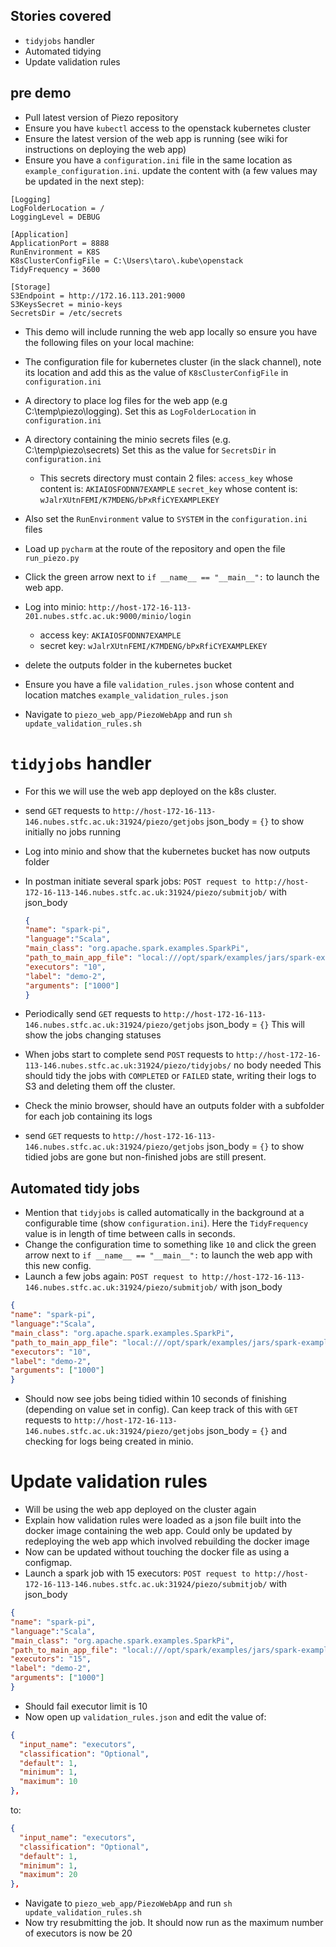 ## Stories covered

* `tidyjobs` handler
* Automated tidying
* Update validation rules

## pre demo

* Pull latest version of Piezo repository
* Ensure you have `kubectl` access to the openstack kubernetes cluster
* Ensure the latest version of the web app is running (see wiki for instructions on deploying the web app)
* Ensure you have a `configuration.ini` file in the same location as `example_configuration.ini`.
update the content with (a few values may be updated in the next step):

```
[Logging]
LogFolderLocation = /
LoggingLevel = DEBUG

[Application]
ApplicationPort = 8888
RunEnvironment = K8S
K8sClusterConfigFile = C:\Users\taro\.kube\openstack
TidyFrequency = 3600

[Storage]
S3Endpoint = http://172.16.113.201:9000
S3KeysSecret = minio-keys
SecretsDir = /etc/secrets
```

* This demo will include running the web app locally so ensure you have the following files on your local machine:

- The configuration file for kubernetes cluster (in the slack channel), note its location and add this as the value of `K8sClusterConfigFile` in `configuration.ini`
- A directory to place log files for the web app (e.g C:\temp\piezo\logging\). Set this as `LogFolderLocation` in `configuration.ini`
- A directory containing the minio secrets files (e.g.  C:\temp\piezo\secrets\) Set this as the value for `SecretsDir` in `configuration.ini`
  - This secrets directory must contain 2 files:
      `access_key` whose content is: `AKIAIOSFODNN7EXAMPLE`
      `secret_key` whose content is: `wJalrXUtnFEMI/K7MDENG/bPxRfiCYEXAMPLEKEY`

- Also set the `RunEnvironment` value to `SYSTEM` in the `configuration.ini` files


* Load up `pycharm` at the route of the repository and open the file `run_piezo.py`
* Click the green arrow next to `if __name__ == "__main__":` to launch the web app.

* Log into minio: `http://host-172-16-113-201.nubes.stfc.ac.uk:9000/minio/login`
  - access key: `AKIAIOSFODNN7EXAMPLE`
  - secret key: `wJalrXUtnFEMI/K7MDENG/bPxRfiCYEXAMPLEKEY`
* delete the outputs folder in the kubernetes bucket

*  Ensure you have a file `validation_rules.json` whose content and location matches `example_validation_rules.json`
* Navigate to `piezo_web_app/PiezoWebApp` and run `sh update_validation_rules.sh`

# `tidyjobs` handler

* For this we will use the web app deployed on the k8s cluster.
* send `GET` requests to `http://host-172-16-113-146.nubes.stfc.ac.uk:31924/piezo/getjobs`
json_body = `{}` to show initially no jobs running
* Log into minio and show that the kubernetes bucket has now outputs folder
* In postman initiate several spark jobs:
  `POST request to http://host-172-16-113-146.nubes.stfc.ac.uk:31924/piezo/submitjob/` with json_body
  ``` json
  {
  "name": "spark-pi",
  "language":"Scala",
  "main_class": "org.apache.spark.examples.SparkPi",
  "path_to_main_app_file": "local:///opt/spark/examples/jars/spark-examples_2.11-2.4.0.jar",
  "executors": "10",
  "label": "demo-2",
  "arguments": ["1000"]
  }
  ```

* Periodically send `GET` requests to `http://host-172-16-113-146.nubes.stfc.ac.uk:31924/piezo/getjobs`
json_body = `{}`
This will show the jobs changing statuses

* When jobs start to complete send `POST` requests to `http://host-172-16-113-146.nubes.stfc.ac.uk:31924/piezo/tidyjobs/` no body needed
This should tidy the  jobs with `COMPLETED` or `FAILED` state, writing their logs to S3 and deleting them off the cluster.
* Check the minio browser, should have an outputs folder with a subfolder for each job containing its logs
* send `GET` requests to `http://host-172-16-113-146.nubes.stfc.ac.uk:31924/piezo/getjobs`
json_body = `{}` to show tidied jobs are gone but non-finished jobs are still present.


## Automated tidy jobs
* Mention that `tidyjobs` is called automatically in the background at a configurable time (show `configuration.ini`). Here the `TidyFrequency` value is in length of time between calls in seconds.
* Change the configuration time to something like `10` and click the green arrow next to `if __name__ == "__main__":` to launch the web app with this new config.
* Launch a few jobs again:
`POST request to http://host-172-16-113-146.nubes.stfc.ac.uk:31924/piezo/submitjob/` with json_body
``` json
{
"name": "spark-pi",
"language":"Scala",
"main_class": "org.apache.spark.examples.SparkPi",
"path_to_main_app_file": "local:///opt/spark/examples/jars/spark-examples_2.11-2.4.0.jar",
"executors": "10",
"label": "demo-2",
"arguments": ["1000"]
}
```

* Should now see jobs being tidied within 10 seconds of finishing (depending on value set in config). Can keep track of this with `GET` requests to `http://host-172-16-113-146.nubes.stfc.ac.uk:31924/piezo/getjobs`
json_body = `{}` and checking for logs being created in minio.

# Update validation rules
* Will be using the web app deployed on the cluster again
* Explain how validation rules were loaded as a json file built into the docker image containing the web app. Could only be updated by redeploying the web app which involved rebuilding the docker image
* Now can be updated without touching the docker file as using a configmap.
* Launch a spark job with 15 executors:
`POST request to http://host-172-16-113-146.nubes.stfc.ac.uk:31924/piezo/submitjob/` with json_body
``` json
{
"name": "spark-pi",
"language":"Scala",
"main_class": "org.apache.spark.examples.SparkPi",
"path_to_main_app_file": "local:///opt/spark/examples/jars/spark-examples_2.11-2.4.0.jar",
"executors": "15",
"label": "demo-2",
"arguments": ["1000"]
}
```

* Should fail executor limit is 10
* Now open up `validation_rules.json` and edit the value of:
``` json
{
  "input_name": "executors",
  "classification": "Optional",
  "default": 1,
  "minimum": 1,
  "maximum": 10
},
```
to:
``` json
{
  "input_name": "executors",
  "classification": "Optional",
  "default": 1,
  "minimum": 1,
  "maximum": 20
},
```

* Navigate to `piezo_web_app/PiezoWebApp` and run `sh update_validation_rules.sh`
* Now try resubmitting the job. It should now run as the maximum number of executors is now be 20
